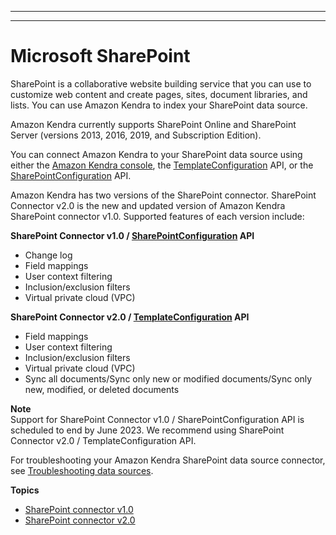 --------

--------

# Microsoft SharePoint<a name="data-source-sharepoint"></a>

SharePoint is a collaborative website building service that you can use to customize web content and create pages, sites, document libraries, and lists\. You can use Amazon Kendra to index your SharePoint data source\.

Amazon Kendra currently supports SharePoint Online and SharePoint Server \(versions 2013, 2016, 2019, and Subscription Edition\)\.

You can connect Amazon Kendra to your SharePoint data source using either the [Amazon Kendra console](https://console.aws.amazon.com/kendra/), the [TemplateConfiguration](https://docs.aws.amazon.com/kendra/latest/dg/API_TemplateConfiguration.html) API, or the [SharePointConfiguration](https://docs.aws.amazon.com/kendra/latest/dg/API_SharePointConfiguration.html) API\.

Amazon Kendra has two versions of the SharePoint connector\. SharePoint Connector v2\.0 is the new and updated version of Amazon Kendra SharePoint connector v1\.0\. Supported features of each version include:

**SharePoint Connector v1\.0 / [SharePointConfiguration](https://docs.aws.amazon.com/kendra/latest/dg/API_SharePointConfiguration.html) API**
+ Change log
+ Field mappings
+ User context filtering
+ Inclusion/exclusion filters
+ Virtual private cloud \(VPC\)

**SharePoint Connector v2\.0 / [TemplateConfiguration](https://docs.aws.amazon.com/kendra/latest/dg/API_TemplateConfiguration.html) API**
+ Field mappings
+ User context filtering
+ Inclusion/exclusion filters
+ Virtual private cloud \(VPC\)
+ Sync all documents/Sync only new or modified documents/Sync only new, modified, or deleted documents

**Note**  
Support for SharePoint Connector v1\.0 / SharePointConfiguration API is scheduled to end by June 2023\. We recommend using SharePoint Connector v2\.0 / TemplateConfiguration API\.

For troubleshooting your Amazon Kendra SharePoint data source connector, see [Troubleshooting data sources](troubleshooting-data-sources.md)\.

**Topics**
+ [SharePoint connector v1\.0](data-source-v1-sharepoint.md)
+ [SharePoint connector v2\.0](data-source-v2-sharepoint.md)